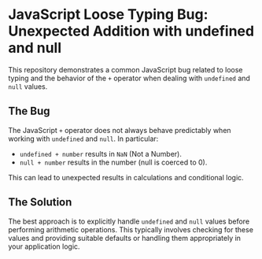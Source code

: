 # JavaScript Loose Typing Bug: Unexpected Addition with undefined and null

This repository demonstrates a common JavaScript bug related to loose typing and the behavior of the `+` operator when dealing with `undefined` and `null` values.

## The Bug
The JavaScript `+` operator does not always behave predictably when working with `undefined` and `null`.  In particular:

* `undefined + number` results in `NaN` (Not a Number).
* `null + number` results in the number (null is coerced to 0).

This can lead to unexpected results in calculations and conditional logic.

## The Solution
The best approach is to explicitly handle `undefined` and `null` values before performing arithmetic operations.  This typically involves checking for these values and providing suitable defaults or handling them appropriately in your application logic.